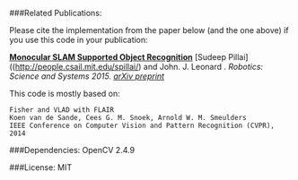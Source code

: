 ###Related Publications:

Please cite the implementation from the paper below (and the one above) if you use this code in your publication:

**[Monocular SLAM Supported Object Recognition](http://people.csail.mit.edu/spillai/projects/vslam-object-recognition/)**
[Sudeep Pillai]((http://people.csail.mit.edu/spillai/) and John. J. Leonard . 
*Robotics: Science and Systems 2015. [arXiv preprint](http://arxiv.org/abs/1506.01732)*

This code is mostly based on:

    Fisher and VLAD with FLAIR
    Koen van de Sande, Cees G. M. Snoek, Arnold W. M. Smeulders
    IEEE Conference on Computer Vision and Pattern Recognition (CVPR), 2014

###Dependencies:
OpenCV 2.4.9

###License:
MIT
